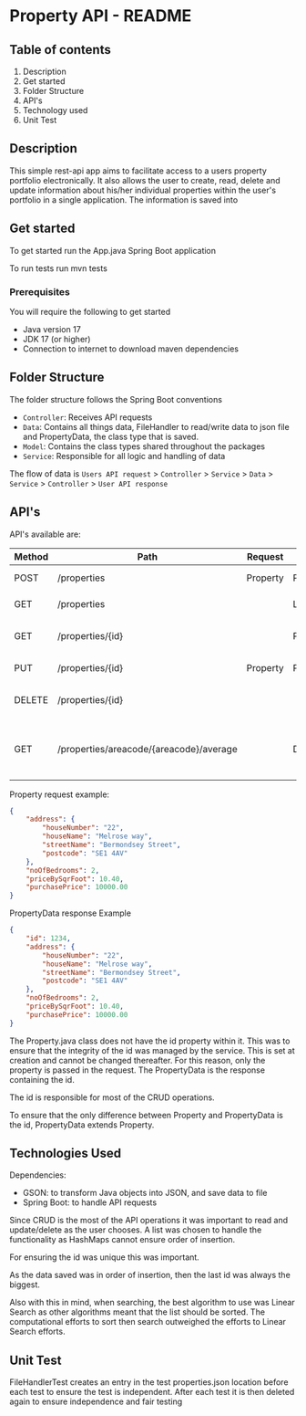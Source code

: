 # Property API - README

## Table of contents
1) Description
2) Get started
3) Folder Structure
4) API's
5) Technology used
6) Unit Test

## Description
This simple rest-api app aims to facilitate access to a users property portfolio electronically.
It also allows the user to create, read, delete and update information about his/her individual properties within
the user's portfolio in a single application. The information is saved into

## Get started
To get started run the App.java Spring Boot application

To run tests run mvn tests

### Prerequisites
You will require the following to get started
- Java version 17
- JDK 17 (or higher)
- Connection to internet to download maven dependencies

## Folder Structure
The folder structure follows the Spring Boot conventions
- `Controller`: Receives API requests
- `Data`: Contains all things data, FileHandler to read/write data to json file and PropertyData, the class type that is saved.
- `Model`: Contains the class types shared throughout the packages
- `Service`: Responsible for all logic and handling of data

The flow of data is `Users API request` > `Controller` > `Service` > `Data` > `Service` > `Controller` > `User API response`

## API's
API's available are:

| Method | Path                                    | Request  | Response           | Description                                             |
|--------|-----------------------------------------|----------|--------------------|---------------------------------------------------------|
| POST   | /properties                             | Property | PropertyData       | Create Property                                         |
| GET    | /properties                             |          | List<PropertyData> | Read all Properties                                     |
| GET    | /properties/{id}                        |          | PropertyData       | Read Property by Id                                     |
| PUT    | /properties/{id}                        | Property | PropertyData       | Update Property                                         |
| DELETE | /properties/{id}                        |          |                    | Delete Property by Id                                   |
| GET    | /properties/areacode/{areacode}/average |          | Double             | Average of price per sqr foot on first half of Postcode |

Property request example:
```json
{
    "address": {
        "houseNumber": "22",
        "houseName": "Melrose way",
        "streetName": "Bermondsey Street",
        "postcode": "SE1 4AV"
    },
    "noOfBedrooms": 2,
    "priceBySqrFoot": 10.40,
    "purchasePrice": 10000.00
}
```

PropertyData response Example
```json
{
    "id": 1234,
    "address": {
        "houseNumber": "22",
        "houseName": "Melrose way",
        "streetName": "Bermondsey Street",
        "postcode": "SE1 4AV"
    },
    "noOfBedrooms": 2,
    "priceBySqrFoot": 10.40,
    "purchasePrice": 10000.00
}
```

The Property.java class does not have the id property within it. 
This was to ensure that the integrity of the id was managed by the service.
This is set at creation and cannot be changed thereafter.
For this reason, only the property is passed in the request. 
The PropertyData is the response containing the id.

The id is responsible for most of the CRUD operations.

To ensure that the only difference between Property and PropertyData is the id,
PropertyData extends Property. 

## Technologies Used
Dependencies:
- GSON: to transform Java objects into JSON, and save data to file
- Spring Boot: to handle API requests

Since CRUD is the most of the API operations it was important to read and update/delete as the user
chooses. A list was chosen to handle the functionality as HashMaps cannot ensure order of insertion.

For ensuring the id was unique this was important.

As the data saved was in order of insertion, then the last id was always the biggest.

Also with this in mind, when searching, the best algorithm to use was Linear Search as other
algorithms meant that the list should be sorted. The computational efforts to sort then search outweighed the efforts
to Linear Search efforts.

## Unit Test
FileHandlerTest creates an entry in the test properties.json location before each test to ensure
the test is independent. After each test it is then deleted again to ensure independence and fair testing
